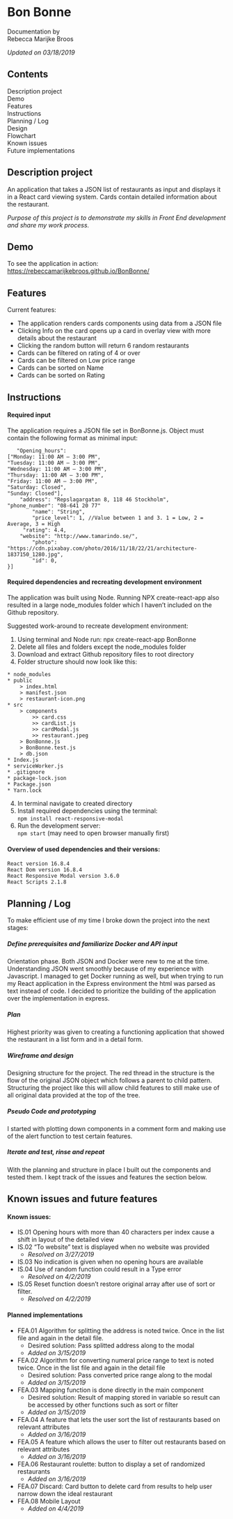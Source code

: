 
# Bon Bonne
Documentation by <br>
Rebecca Marijke Broos

*Updated on 03/18/2019*

## Contents
Description project<br>
Demo<br>
Features<br>
Instructions<br>
Planning / Log<br>
Design<br>
Flowchart<br>
Known issues<br>
Future implementations

## Description project
An application that takes a JSON list of restaurants as input and displays it in a React card viewing system. Cards contain detailed information about the restaurant.

*Purpose of this project is to demonstrate my skills in Front End development and share my work process.*

## Demo
To see the application in action:<br>
https://rebeccamarijkebroos.github.io/BonBonne/


## Features
Current features:
* The application renders cards components using data from a JSON file
* Clicking Info on the card opens up a card in overlay view with more details about the restaurant
* Clicking the random button will return 6 random restaurants
* Cards can be filtered on rating of 4 or over
* Cards can be filtered on Low price range
* Cards can be sorted on Name
* Cards can be sorted on Rating

## Instructions
#### Required input
The application requires a JSON file set in BonBonne.js.
Object must contain the following format as minimal input:

```[{
   "Opening_hours":
["Monday: 11:00 AM – 3:00 PM",
"Tuesday: 11:00 AM – 3:00 PM",
"Wednesday: 11:00 AM – 3:00 PM",
"Thursday: 11:00 AM – 3:00 PM",
"Friday: 11:00 AM – 3:00 PM",
"Saturday: Closed",
"Sunday: Closed"],
   	"address": "Repslagargatan 8, 118 46 Stockholm",    
"phone_number": "08-641 20 77"
     	"name": "String",
    	"price_level": 1, //Value between 1 and 3. 1 = Low, 2 = Average, 3 = High
   	 "rating": 4.4,
  	"website": "http://www.tamarindo.se/",
    	"photo": "https://cdn.pixabay.com/photo/2016/11/18/22/21/architecture-1837150_1280.jpg",
    	"id": 0,
}]

```
#### Required dependencies and recreating development environment
The application was built using Node. Running NPX create-react-app also resulted in a large node_modules folder which I haven’t included on the Github repository.

Suggested work-around to recreate development environment:
1. Using terminal and Node run: npx create-react-app BonBonne
2. Delete all files and folders except the node_modules folder
3. Download and extract Github repository files to root directory
4. Folder structure should now look like this:
```
* node_modules		
* public
	> index.html
	> manifest.json
	> restaurant-icon.png
* src
	> components
		>> card.css
		>> cardList.js
		>> cardModal.js
		>> restaurant.jpeg
	> BonBonne.js
	> BonBonne.test.js
	> db.json
* Index.js
* serviceWorker.js
* .gitignore
* package-lock.json
* Package.json
* Yarn.lock
```

4. In terminal navigate to created directory
5. Install required dependencies using the terminal:<br>
`npm install react-responsive-modal`
6. Run the development server:<br>
 `npm start` (may need to open browser manually first)

#### Overview of used dependencies and their versions:
	React version 16.8.4
    React Dom version 16.8.4
    React Responsive Modal version 3.6.0
    React Scripts 2.1.8

## Planning / Log
To make efficient use of my time I broke down the project into the next stages:

##### Define prerequisites and familiarize Docker and API input
Orientation phase. Both JSON and Docker were new to me at the time. Understanding JSON went smoothly because of my experience with Javascript. I managed to get Docker running as well, but when trying to run my React application in the Express environment the html was parsed as text instead of code. I decided to prioritize the building of the application over the implementation in express.

##### Plan
Highest priority was given to creating a functioning application that showed the restaurant in a list form and in a detail form.

##### Wireframe and design
Designing structure for the project. The red thread in the structure is the flow of the original JSON object which follows a parent to child pattern. Structuring the project like this will allow child features to still make use of all original data provided at the top of the tree.

##### Pseudo Code and prototyping
I started with plotting down components in a comment form and making use of the alert function to test certain features.

##### Iterate and test, rinse and repeat
With the planning and structure in place I built out the components and tested them. I kept track of the issues and features the section below.

## Known issues and future features
#### Known issues:
* IS.01 Opening hours with more than 40 characters per index cause a shift in layout of the detailed view
* IS.02 “To website” text is displayed when no website was provided
	* *Resolved on 3/27/2019*
* IS.03 No indication is given when no opening hours are available
* IS.04 Use of random function could result in a Type error
	* *Resolved on 4/2/2019*
* IS.05 Reset function doesn’t restore original array after use of sort or filter.
	* *Resolved on 4/2/2019*

#### Planned implementations
* FEA.01 Algorithm for splitting the address is noted twice. Once in the list file and again in the detail file.
	* Desired solution: Pass splitted address along to the modal
	* *Added on 3/15/2019*
* FEA.02 Algorithm for converting numeral price range to text is noted twice. Once in the list file and again in the detail file
	* Desired solution: Pass converted price range along to the modal
	* *Added on 3/15/2019*
* FEA.03 Mapping function is done directly in the main component
	 * Desired solution: Result of mapping stored in variable so result can be accessed by other functions such as sort or filter
	* *Added on 3/15/2019*
* FEA.04 A feature that lets the user sort the list of restaurants based on relevant attributes
	* *Added on 3/16/2019*
* FEA.05 A feature which allows the user to filter out restaurants based on relevant attributes
	* *Added on 3/16/2019*
* FEA.06 Restaurant roulette: button to display a set of randomized restaurants
	* *Added on 3/16/2019*
* FEA.07 Discard: Card button to delete card from results to help user narrow down the ideal restaurant
* FEA.08 Mobile Layout
	* *Added on 4/4/2019*
